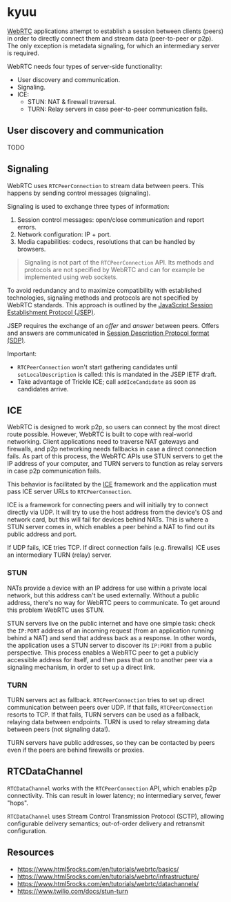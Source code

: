 # kyuu

[WebRTC](https://webrtc.org/) applications attempt to establish a session between
clients (peers) in order to directly connect them and stream data (peer-to-peer or p2p).
The only exception is metadata signaling, for which an intermediary server is required.

WebRTC needs four types of server-side functionality:

- User discovery and communication.
- Signaling.
- ICE:
  - STUN: NAT & firewall traversal.
  - TURN: Relay servers in case peer-to-peer communication fails.

## User discovery and communication

TODO

## Signaling

WebRTC uses `RTCPeerConnection` to stream data between peers. This happens by
sending control messages (signaling).

Signaling is used to exchange three types of information:

1. Session control messages: open/close communication and report errors.
2. Network configuration: IP + port.
3. Media capabilities: codecs, resolutions that can be handled by browsers.

> Signaling is not part of the `RTCPeerConnection` API. Its methods and protocols are not specified by WebRTC and can for example be implemented using web sockets.

To avoid redundancy and to maximize compatibility with established technologies,
signaling methods and protocols are not specified by WebRTC standards.
This approach is outlined by the [JavaScript Session Establishment Protocol (JSEP)](https://rtcweb-wg.github.io/jsep/).

JSEP requires the exchange of an _offer_ and _answer_ between peers. Offers and answers
are communicated in [Session Description Protocol format (SDP)](https://developer.mozilla.org/en-US/docs/Glossary/SDP).

Important:

- `RTCPeerConnection` won't start gathering candidates until `setLocalDescription` is called: this is mandated in the JSEP IETF draft.
- Take advantage of Trickle ICE; call `addIceCandidate` as soon as candidates arrive.

## ICE

WebRTC is designed to work p2p, so users can connect by the most direct route possible.
However, WebRTC is built to cope with real-world networking. Client applications
need to traverse NAT gateways and firewalls, and p2p networking needs fallbacks in case
a direct connection fails. As part of this process, the WebRTC APIs use STUN servers to
get the IP address of your computer, and TURN servers to function as relay servers in case
p2p communication fails.

This behavior is facilitated by the [ICE](https://tools.ietf.org/html/rfc5245) framework
and the application must pass ICE server URLs to `RTCPeerConnection`.

ICE is a framework for connecting peers and will initially try to connect directly
via UDP. It will try to use the host address from the device's OS and network card,
but this will fail for devices behind NATs. This is where a STUN server comes in,
which enables a peer behind a NAT to find out its public address and port.

If UDP fails, ICE tries TCP. If direct connection fails (e.g. firewalls) ICE uses
an intermediary TURN (relay) server.

### STUN

NATs provide a device with an IP address for use within a private local network, but
this address can't be used externally. Without a public address, there's no way for
WebRTC peers to communicate. To get around this problem WebRTC uses STUN.

STUN servers live on the public internet and have one simple task: check the `IP:PORT`
address of an incoming request (from an application running behind a NAT) and send
that address back as a response. In other words, the application uses a STUN server
to discover its `IP:PORT` from a public perspective. This process enables a WebRTC
peer to get a publicly accessible address for itself, and then pass that on to
another peer via a signaling mechanism, in order to set up a direct link.

### TURN

TURN servers act as fallback. `RTCPeerConnection` tries to set up direct communication between peers over UDP. If that fails, `RTCPeerConnection` resorts to TCP. If that
fails, TURN servers can be used as a fallback, relaying data between endpoints.
TURN is used to relay streaming data between peers (not signaling data!).

TURN servers have public addresses, so they can be contacted by peers even if the
peers are behind firewalls or proxies.

## RTCDataChannel

`RTCDataChannel` works with the `RTCPeerConnection` API, which enables p2p connectivity.
This can result in lower latency; no intermediary server, fewer "hops".

`RTCDataChannel` uses Stream Control Transmission Protocol (SCTP), allowing configurable
delivery semantics; out-of-order delivery and retransmit configuration.

## Resources

- https://www.html5rocks.com/en/tutorials/webrtc/basics/
- https://www.html5rocks.com/en/tutorials/webrtc/infrastructure/
- https://www.html5rocks.com/en/tutorials/webrtc/datachannels/
- https://www.twilio.com/docs/stun-turn

